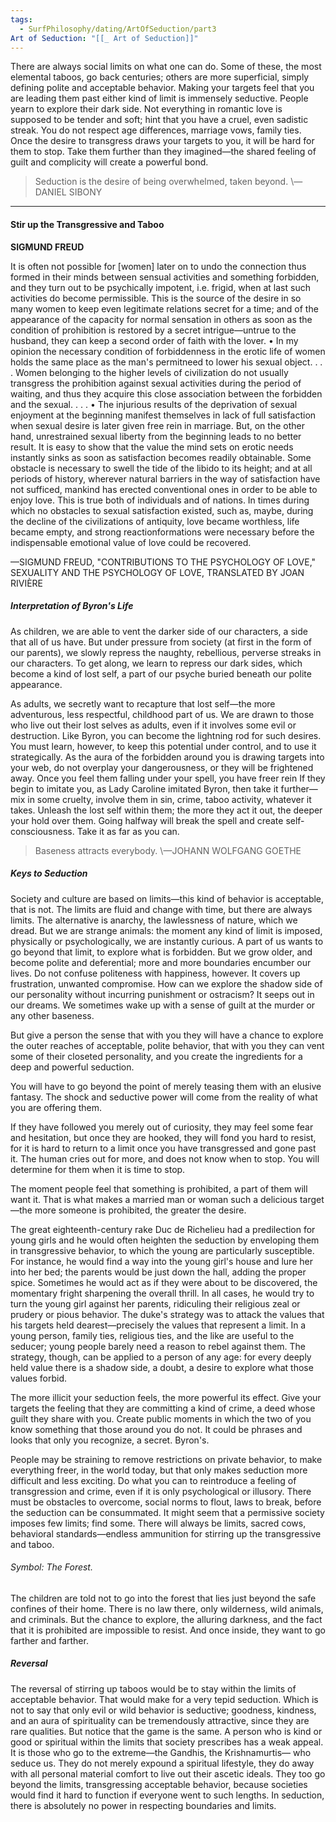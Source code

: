 ```yaml
---
tags:
  - SurfPhilosophy/dating/ArtOfSeduction/part3
Art of Seduction: "[[_ Art of Seduction]]"
---
```

There are always social limits on what one can do. Some of these, the most elemental taboos, go back centuries; others are more superficial, simply defining polite and acceptable behavior. Making your targets feel that you are leading them past either kind of limit is immensely seductive. People yearn to explore their dark side. Not everything in romantic love is supposed to be tender and soft; hint that you have a cruel, even sadistic streak. You do not respect age differences, marriage vows, family ties. Once the desire to transgress draws your targets to you, it will be hard for them to stop. Take them further than they imagined—the shared feeling of guilt and complicity will create a powerful bond.

> Seduction is the desire of being overwhelmed, taken beyond.
> \—DANIEL SIBONY

----
#### Stir up the Transgressive and Taboo


**SIGMUND FREUD**

It is often not possible for [women] later on to undo the connection thus formed in their minds between sensual activities and something forbidden, and they turn out to be psychically impotent, i.e. frigid, when at last such activities do become permissible. This is the source of the desire in so many women to keep even legitimate relations secret for a time; and of the appearance of the capacity for normal sensation in others as soon as the condition of prohibition is restored by a secret intrigue—untrue to the husband, they can keep a second order of faith with the lover. • In my opinion the necessary condition of forbiddenness in the erotic life of women holds the same place as the man's permitneed to lower his sexual object. . . . Women belonging to the higher levels of civilization do not usually transgress the prohibition against sexual activities during the period of waiting, and thus they acquire this close association between the forbidden and the sexual. . . . • The injurious results of the deprivation of sexual enjoyment at the beginning manifest themselves in lack of full satisfaction when sexual desire is later given free rein in marriage. But, on the other hand, unrestrained sexual liberty from the beginning leads to no better result. It is easy to show that the value the mind sets on erotic needs instantly sinks as soon as satisfaction becomes readily obtainable. Some obstacle is necessary to swell the tide of the libido to its height; and at all periods of history, wherever natural barriers in the way of satisfaction have not sufficed, mankind has erected conventional ones in order to be able to enjoy love. This is true both of individuals and of nations. In times during which no obstacles to sexual satisfaction existed, such as, maybe, during the decline of the civilizations of antiquity, love became worthless, life became empty, and strong reactionformations were necessary before the indispensable emotional value of love could be recovered.

—SIGMUND FREUD, "CONTRIBUTIONS TO THE PSYCHOLOGY OF LOVE," SEXUALITY AND THE PSYCHOLOGY OF LOVE, TRANSLATED BY JOAN RIVIÈRE

##### Interpretation of Byron's Life

As children, we are able to vent the darker side of our characters, a side that all of us have. But under pressure from society (at first in the form of our parents), we slowly repress the naughty, rebellious, perverse streaks in our characters. To get along, we learn to repress our dark sides, which become a kind of lost self, a part of our psyche buried beneath our polite appearance.

As adults, we secretly want to recapture that lost self—the more adventurous, less respectful, childhood part of us. We are drawn to those who live out their lost selves as adults, even if it involves some evil or destruction. Like Byron, you can become the lightning rod for such desires. You must learn, however, to keep this potential under control, and to use it strategically. As the aura of the forbidden around you is drawing targets into your web, do not overplay your dangerousness, or they will be frightened away. Once you feel them falling under your spell, you have freer rein If they begin to imitate you, as Lady Caroline imitated Byron, then take it further—mix in some cruelty, involve them in sin, crime, taboo activity, whatever it takes. Unleash the lost self within them; the more they act it out, the deeper your hold over them. Going halfway will break the spell and create self-consciousness. Take it as far as you can.

> Baseness attracts everybody.
> \—JOHANN WOLFGANG GOETHE

##### Keys to Seduction

Society and culture are based on limits—this kind of behavior is acceptable, that is not. The limits are fluid and change with time, but there are always limits. The alternative is anarchy, the lawlessness of nature, which we dread. But we are strange animals: the moment any kind of limit is imposed, physically or psychologically, we are instantly curious. A part of us wants to go beyond that limit, to explore what is forbidden. But we grow older, and become polite and deferential; more and more boundaries encumber our lives. Do not confuse politeness with happiness, however. It covers up frustration, unwanted compromise. How can we explore the shadow side of our personality without incurring punishment or ostracism? It seeps out in our dreams. We sometimes wake up with a sense of guilt at the murder or any other baseness.

But give a person the sense that with you they will have a chance to explore the outer reaches of acceptable, polite behavior, that with you they can vent some of their closeted personality, and you create the ingredients for a deep and powerful seduction.

You will have to go beyond the point of merely teasing them with an elusive fantasy. The shock and seductive power will come from the reality of what you are offering them.

If they have followed you merely out of curiosity, they may feel some fear and hesitation, but once they are hooked, they will fond you hard to resist, for it is hard to return to a limit once you have transgressed and gone past it. The human cries out for more, and does not know when to stop. You will determine for them when it is time to stop.

The moment people feel that something is prohibited, a part of them will want it. That is what makes a married man or woman such a delicious target—the more someone is prohibited, the greater the desire.

The great eighteenth-century rake Duc de Richelieu had a predilection for young girls and he would often heighten the seduction by enveloping them in transgressive behavior, to which the young are particularly susceptible. For instance, he would find a way into the young girl's house and lure her into her bed; the parents would be just down the hall, adding the proper spice. Sometimes he would act as if they were about to be discovered, the momentary fright sharpening the overall thrill. In all cases, he would try to turn the young girl against her parents, ridiculing their religious zeal or prudery or pious behavior. The duke's strategy was to attack the values that his targets held dearest—precisely the values that represent a limit. In a young person, family ties, religious ties, and the like are useful to the seducer; young people barely need a reason to rebel against them. The strategy, though, can be applied to a person of any age: for every deeply held value there is a shadow side, a doubt, a desire to explore what those values forbid.

The more illicit your seduction feels, the more powerful its effect. Give your targets the feeling that they are committing a kind of crime, a deed whose guilt they share with you. Create public moments in which the two of you know something that those around you do not. It could be phrases and looks that only you recognize, a secret. Byron's.

People may be straining to remove restrictions on private behavior, to make everything freer, in the world today, but that only makes seduction more difficult and less exciting. Do what you can to reintroduce a feeling of transgression and crime, even if it is only psychological or illusory. There must be obstacles to overcome, social norms to flout, laws to break, before the seduction can be consummated. It might seem that a permissive society imposes few limits; find some. There will always be limits, sacred cows, behavioral standards—endless ammunition for stirring up the transgressive and taboo.

###### Symbol: The Forest.

The children are told not to go into the forest that lies just beyond the safe confines of their home. There is no law there, only wilderness, wild animals, and criminals. But the chance to explore, the alluring darkness, and the fact that it is prohibited are impossible to resist. And once inside, they want to go farther and farther.

##### Reversal

The reversal of stirring up taboos would be to stay within the limits of acceptable behavior. That would make for a very tepid seduction. Which is not to say that only evil or wild behavior is seductive; goodness, kindness, and an aura of spirituality can be tremendously attractive, since they are rare qualities. But notice that the game is the same. A person who is kind or good or spiritual within the limits that society prescribes has a weak appeal. It is those who go to the extreme—the Gandhis, the Krishnamurtis— who seduce us. They do not merely expound a spiritual lifestyle, they do away with all personal material comfort to live out their ascetic ideals. They too go beyond the limits, transgressing acceptable behavior, because societies would find it hard to function if everyone went to such lengths. In seduction, there is absolutely no power in respecting boundaries and limits.